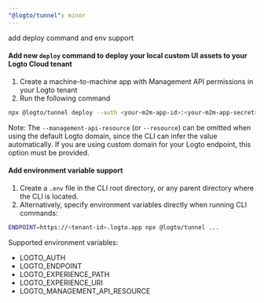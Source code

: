 ```yaml
---
"@logto/tunnel": minor
---
```


add deploy command and env support

#### Add new `deploy` command to deploy your local custom UI assets to your Logto Cloud tenant

1. Create a machine-to-machine app with Management API permissions in your Logto tenant
2. Run the following command

```bash
npx @logto/tunnel deploy --auth <your-m2m-app-id>:<your-m2m-app-secret> --endpoint https://<tenant-id>.logto.app --management-api-resource https://<tenant-id>.logto.app/api --experience-path /path/to/your/custom/ui
```

Note: The `--management-api-resource` (or `--resource`) can be omitted when using the default Logto domain, since the CLI can infer the value automatically. If you are using custom domain for your Logto endpoint, this option must be provided.

#### Add environment variable support

1. Create a `.env` file in the CLI root directory, or any parent directory where the CLI is located.
2. Alternatively, specify environment variables directly when running CLI commands:

```bash
ENDPOINT=https://<tenant-id>.logto.app npx @logto/tunnel ...
```

Supported environment variables:

- LOGTO_AUTH
- LOGTO_ENDPOINT
- LOGTO_EXPERIENCE_PATH
- LOGTO_EXPERIENCE_URI
- LOGTO_MANAGEMENT_API_RESOURCE
